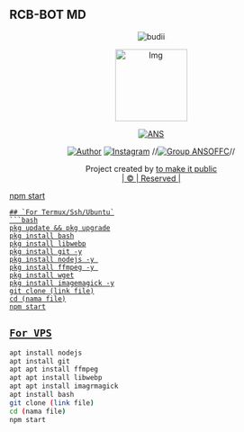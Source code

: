 ## RCB-BOT MD
<p align="center">

  <img src="http://readme-typing-svg.herokuapp.com?color=%230B80F7&center=true&vCenter=true&multiline=false&lines=WELCOME;My+name+is+ANSOFFC;IKUTIN-SOSIALMEDIA+SAYA!!;JANGAN+LUPA+JOIN+GROUP%2C+++%3A);jangan+lupa+kasih+start+!" alt="budii">

</p>
<div align="center">
  <p align="center">
<img src="https://telegra.ph/file/c6f6d447f2c76e3795a10.jpg" alt="Img" width="128" height="128"/>
</p>
 <p align="center">
<a href="#"><img title="ANS" src="https://img.shields.io/badge/JAROT%20OFFC-red?colorA=%23ff0000&colorB=%23017e40&style=for-the-badge"></a>
</p>
  <p align="center">
<a href="https://wa.me/6285808654304"><img title="Author" src="https://img.shields.io/badge/Author-ANS-OFF/JulieMwol?color=blue&style=for-the-badge&logo=whatsapp"></a>
<a href="https://instagram.com/ig.ansoffcls"><img title="Instagram" src="https://img.shields.io/badge/Instagram/JulieMwol?color=blue&style=for-the-badge&logo=Instagram"></a>
//<a href="https://chat.whatsapp.com/KGuKY4wuKHS8sj6K5IHjFG"><img title="Group ANSOFFC" src="https://img.shields.io/badge/Group-Jarot Offc/JulieMwol?color=blue&style=for-the-badge&logo=WhatsApp"></a>//
</p>
</div>
<p align="center">
Project created by <a href="https://github.com/xzoneid"ANS-OFFCLS</a> to make it public
    <br>
       | © |
        Reserved |
    <br> 
</p>

npm start
```
## `For Termux/Ssh/Ubuntu`
```bash
pkg update && pkg upgrade
pkg install bash
pkg install libwebp
pkg install git -y
pkg install nodejs -y 
pkg install ffmpeg -y 
pkg install wget
pkg install imagemagick -y
git clone (link file)
cd (nama file)
npm start
```
## `For VPS`
```bash
apt install nodejs 
apt install git 
apt apt install ffmpeg 
apt apt install libwebp 
apt apt install imagrmagick
apt install bash
git clone (link file)
cd (nama file)
npm start
```

